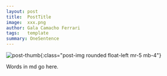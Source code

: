 ```yaml
---
layout: post
title:  PostTitle
image:  xxx.png
author: Gala Camacho Ferrari
tags:   template
summary: OneSentence
---
```


![post-thumb]({{site.baseurl}}/assets/images/thoughts/xxx.png){:class="post-img rounded float-left mr-5 mb-4"}

Words in md go here.
